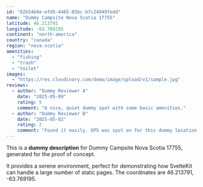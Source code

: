 ```yaml
---
id: "82b54b8e-efd5-4465-85bc-b7c24949fedd"
name: "Dummy Campsite Nova Scotia 17755"
latitude: 46.213791
longitude: -63.769195
continent: "north-america"
country: "canada"
region: "nova-scotia"
amenities:
  - "fishing"
  - "trash"
  - "toilet"
images:
  - "https://res.cloudinary.com/demo/image/upload/v1/sample.jpg"
reviews:
  - author: "Dummy Reviewer A"
    date: "2025-05-09"
    rating: 5
    comment: "A nice, quiet dummy spot with some basic amenities."
  - author: "Dummy Reviewer B"
    date: "2025-05-02"
    rating: 2
    comment: "Found it easily. GPS was spot on for this dummy location."
---
```


This is a **dummy description** for Dummy Campsite Nova Scotia 17755, generated for the proof of concept.

It provides a serene environment, perfect for demonstrating how SvelteKit can handle a large number of static pages. The coordinates are 46.213791, -63.769195.
